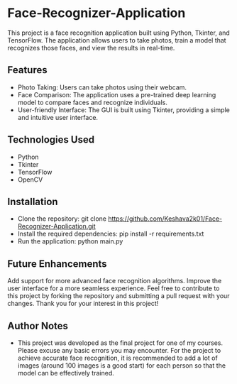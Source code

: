 # Face-Recognizer-Application
This project is a face recognition application built using Python, Tkinter, and TensorFlow. The application allows users to take photos, train a model that recognizes those faces, and view the results in real-time.

## Features
* Photo Taking: Users can take photos using their webcam.
* Face Comparison: The application uses a pre-trained deep learning model to compare faces and recognize individuals.
* User-friendly Interface: The GUI is built using Tkinter, providing a simple and intuitive user interface.

## Technologies Used
* Python
* Tkinter
* TensorFlow
* OpenCV
 
## Installation
* Clone the repository: git clone https://github.com/Keshava2k01/Face-Recognizer-Application.git
* Install the required dependencies: pip install -r requirements.txt
* Run the application: python main.py

## Future Enhancements
  Add support for more advanced face recognition algorithms.
  Improve the user interface for a more seamless experience.
  Feel free to contribute to this project by forking the repository and submitting a pull request with your changes. Thank you for your interest in this project!

## Author Notes
* This project was developed as the final project for one of my courses. Please excuse any basic errors you may encounter. For the project to achieve accurate face recognition, it is recommended to add a lot of images (around 100 images is a good start) for each person so that the model can be effectively trained.
